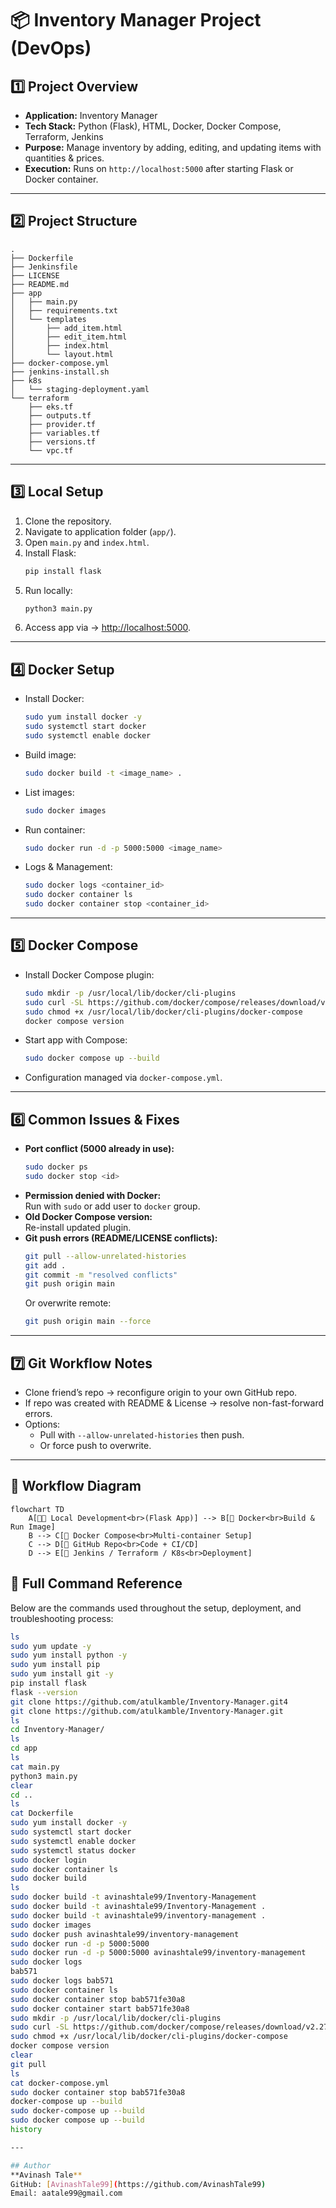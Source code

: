 # 📦 Inventory Manager Project (DevOps)

## 1️⃣ Project Overview
- **Application:** Inventory Manager  
- **Tech Stack:** Python (Flask), HTML, Docker, Docker Compose, Terraform, Jenkins  
- **Purpose:** Manage inventory by adding, editing, and updating items with quantities & prices.  
- **Execution:** Runs on `http://localhost:5000` after starting Flask or Docker container.  

---

## 2️⃣ Project Structure
```
.
├── Dockerfile
├── Jenkinsfile
├── LICENSE
├── README.md
├── app
│   ├── main.py
│   ├── requirements.txt
│   └── templates
│       ├── add_item.html
│       ├── edit_item.html
│       ├── index.html
│       └── layout.html
├── docker-compose.yml
├── jenkins-install.sh
├── k8s
│   └── staging-deployment.yaml
└── terraform
    ├── eks.tf
    ├── outputs.tf
    ├── provider.tf
    ├── variables.tf
    ├── versions.tf
    └── vpc.tf
```

---

## 3️⃣ Local Setup
1. Clone the repository.  
2. Navigate to application folder (`app/`).  
3. Open `main.py` and `index.html`.  
4. Install Flask:  
   ```bash
   pip install flask
   ```
5. Run locally:  
   ```bash
   python3 main.py
   ```
6. Access app via → [http://localhost:5000](http://localhost:5000).  

---

## 4️⃣ Docker Setup
- Install Docker:  
  ```bash
  sudo yum install docker -y
  sudo systemctl start docker
  sudo systemctl enable docker
  ```
- Build image:  
  ```bash
  sudo docker build -t <image_name> .
  ```
- List images:  
  ```bash
  sudo docker images
  ```
- Run container:  
  ```bash
  sudo docker run -d -p 5000:5000 <image_name>
  ```
- Logs & Management:  
  ```bash
  sudo docker logs <container_id>
  sudo docker container ls
  sudo docker container stop <container_id>
  ```

---

## 5️⃣ Docker Compose
- Install Docker Compose plugin:  
  ```bash
  sudo mkdir -p /usr/local/lib/docker/cli-plugins
  sudo curl -SL https://github.com/docker/compose/releases/download/v2.27.0/docker-compose-linux-x86_64     -o /usr/local/lib/docker/cli-plugins/docker-compose
  sudo chmod +x /usr/local/lib/docker/cli-plugins/docker-compose
  docker compose version
  ```
- Start app with Compose:  
  ```bash
  sudo docker compose up --build
  ```
- Configuration managed via `docker-compose.yml`.  

---

## 6️⃣ Common Issues & Fixes
- **Port conflict (5000 already in use):**  
  ```bash
  sudo docker ps
  sudo docker stop <id>
  ```
- **Permission denied with Docker:**  
  Run with `sudo` or add user to `docker` group.  
- **Old Docker Compose version:**  
  Re-install updated plugin.  
- **Git push errors (README/LICENSE conflicts):**  
  ```bash
  git pull --allow-unrelated-histories
  git add .
  git commit -m "resolved conflicts"
  git push origin main
  ```
  Or overwrite remote:  
  ```bash
  git push origin main --force
  ```

---

## 7️⃣ Git Workflow Notes
- Clone friend’s repo → reconfigure origin to your own GitHub repo.  
- If repo was created with README & License → resolve non-fast-forward errors.  
- Options:  
  - Pull with `--allow-unrelated-histories` then push.  
  - Or force push to overwrite.  

---

## 🚀 Workflow Diagram

```mermaid
flowchart TD
    A[👨‍💻 Local Development<br>(Flask App)] --> B[🐳 Docker<br>Build & Run Image]
    B --> C[🧩 Docker Compose<br>Multi-container Setup]
    C --> D[📂 GitHub Repo<br>Code + CI/CD]
    D --> E[🚀 Jenkins / Terraform / K8s<br>Deployment]
```

## 🔧 Full Command Reference

Below are the commands used throughout the setup, deployment, and troubleshooting process:

```bash
ls
sudo yum update -y
sudo yum install python -y
sudo yum install pip
sudo yum install git -y
pip install flask
flask --version
git clone https://github.com/atulkamble/Inventory-Manager.git4
git clone https://github.com/atulkamble/Inventory-Manager.git
ls
cd Inventory-Manager/
ls
cd app
ls
cat main.py
python3 main.py
clear
cd ..
ls
cat Dockerfile
sudo yum install docker -y
sudo systemctl start docker
sudo systemctl enable docker
sudo systemctl status docker
sudo docker login
sudo docker container ls
sudo docker build
ls
sudo docker build -t avinashtale99/Inventory-Management
sudo docker build -t avinashtale99/Inventory-Management .
sudo docker build -t avinashtale99/inventory-management .
sudo docker images
sudo docker push avinashtale99/inventory-management
sudo docker run -d -p 5000:5000
sudo docker run -d -p 5000:5000 avinashtale99/inventory-management
sudo docker logs
bab571
sudo docker logs bab571
sudo docker container ls
sudo docker container stop bab571fe30a8
sudo docker container start bab571fe30a8
sudo mkdir -p /usr/local/lib/docker/cli-plugins
sudo curl -SL https://github.com/docker/compose/releases/download/v2.27.0/docker-compose-linux-x86_64 -o /usr/local/lib/docker/cli-plugins/docker-compose
sudo chmod +x /usr/local/lib/docker/cli-plugins/docker-compose
docker compose version
clear
git pull
ls
cat docker-compose.yml
sudo docker container stop bab571fe30a8
docker-compose up --build
sudo docker-compose up --build
sudo docker compose up --build
history

---

## Author
**Avinash Tale**  
GitHub: [AvinashTale99](https://github.com/AvinashTale99)  
Email: aatale99@gmail.com

